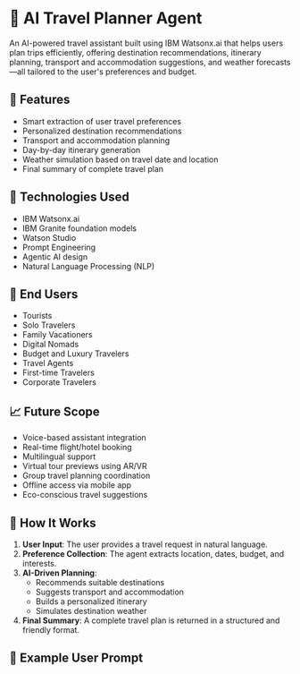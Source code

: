 # 🧭 AI Travel Planner Agent

An AI-powered travel assistant built using IBM Watsonx.ai that helps users plan trips efficiently, offering destination recommendations, itinerary planning, transport and accommodation suggestions, and weather forecasts—all tailored to the user's preferences and budget.

## 🚀 Features

- Smart extraction of user travel preferences
- Personalized destination recommendations
- Transport and accommodation planning
- Day-by-day itinerary generation
- Weather simulation based on travel date and location
- Final summary of complete travel plan

## 🧠 Technologies Used

- IBM Watsonx.ai
- IBM Granite foundation models
- Watson Studio
- Prompt Engineering
- Agentic AI design
- Natural Language Processing (NLP)

## 👥 End Users

- Tourists
- Solo Travelers
- Family Vacationers
- Digital Nomads
- Budget and Luxury Travelers
- Travel Agents
- First-time Travelers
- Corporate Travelers

## 📈 Future Scope

- Voice-based assistant integration  
- Real-time flight/hotel booking  
- Multilingual support  
- Virtual tour previews using AR/VR  
- Group travel planning coordination  
- Offline access via mobile app  
- Eco-conscious travel suggestions  

## 📄 How It Works

1. **User Input**: The user provides a travel request in natural language.
2. **Preference Collection**: The agent extracts location, dates, budget, and interests.
3. **AI-Driven Planning**:
   - Recommends suitable destinations
   - Suggests transport and accommodation
   - Builds a personalized itinerary
   - Simulates destination weather
4. **Final Summary**: A complete travel plan is returned in a structured and friendly format.

## 📝 Example User Prompt

